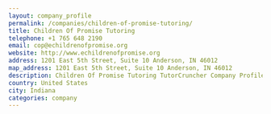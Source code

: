 ```yaml
---
layout: company_profile
permalink: /companies/children-of-promise-tutoring/
title: Children Of Promise Tutoring
telephone: +1 765 648 2190
email: cop@echildrenofpromise.org
website: http://www.echildrenofpromise.org
address: 1201 East 5th Street, Suite 10 Anderson, IN 46012
map_address: 1201 East 5th Street, Suite 10 Anderson, IN 46012
description: Children Of Promise Tutoring TutorCruncher Company Profile
country: United States
city: Indiana
categories: company
---
```


